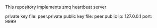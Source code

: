 This repository implements zmq heartbeat server

private key file: peer.private
public key file: peer.public
ip: 127.0.0.1
port: 9999
